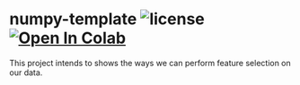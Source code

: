 # numpy-template ![license](https://img.shields.io/github/license/pouyaardehkhani/numpy-template.svg) <a href="https://colab.research.google.com/github/pouyaardehkhani/numpy-template/blob/master/numpy_template.ipynb" target="_parent\"><img src="https://colab.research.google.com/assets/colab-badge.svg" alt="Open In Colab"/></a>
This project intends to shows the ways we can perform feature selection on our data.
